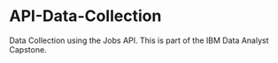 # API-Data-Collection
Data Collection using the Jobs API. This is part of the IBM Data Analyst Capstone. 
